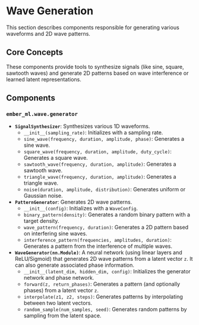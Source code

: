 # Wave Generation

This section describes components responsible for generating various waveforms and 2D wave patterns.

## Core Concepts

These components provide tools to synthesize signals (like sine, square, sawtooth waves) and generate 2D patterns based on wave interference or learned latent representations.

## Components

### `ember_ml.wave.generator`

*   **`SignalSynthesizer`**: Synthesizes various 1D waveforms.
    *   `__init__(sampling_rate)`: Initializes with a sampling rate.
    *   `sine_wave(frequency, duration, amplitude, phase)`: Generates a sine wave.
    *   `square_wave(frequency, duration, amplitude, duty_cycle)`: Generates a square wave.
    *   `sawtooth_wave(frequency, duration, amplitude)`: Generates a sawtooth wave.
    *   `triangle_wave(frequency, duration, amplitude)`: Generates a triangle wave.
    *   `noise(duration, amplitude, distribution)`: Generates uniform or Gaussian noise.
*   **`PatternGenerator`**: Generates 2D wave patterns.
    *   `__init__(config)`: Initializes with a `WaveConfig`.
    *   `binary_pattern(density)`: Generates a random binary pattern with a target density.
    *   `wave_pattern(frequency, duration)`: Generates a 2D pattern based on interfering sine waves.
    *   `interference_pattern(frequencies, amplitudes, duration)`: Generates a pattern from the interference of multiple waves.
*   **`WaveGenerator(nn.Module)`**: A neural network (using linear layers and ReLU/Sigmoid) that generates 2D wave patterns from a latent vector `z`. It can also generate associated phase information.
    *   `__init__(latent_dim, hidden_dim, config)`: Initializes the generator network and phase network.
    *   `forward(z, return_phases)`: Generates a pattern (and optionally phases) from a latent vector `z`.
    *   `interpolate(z1, z2, steps)`: Generates patterns by interpolating between two latent vectors.
    *   `random_sample(num_samples, seed)`: Generates random patterns by sampling from the latent space.